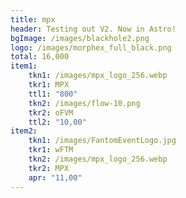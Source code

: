 ```yaml
---
title: mpx
header: Testing out V2. Now in Astro!
bgImage: /images/blackhole2.png
logo: /images/morphex_full_black.png
total: 16,000
item1:
    tkn1: /images/mpx_logo_256.webp
    tkr1: MPX
    ttl1: "800"
    tkn2: /images/flow-10.png
    tkr2: oFVM
    ttl2: "10,00"
item2:
    tkn1: /images/FantomEventLogo.jpg
    tkr1: wFTM
    tkn2: /images/mpx_logo_256.webp
    tkr2: MPX
    apr: "11,00"
---
```

